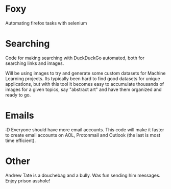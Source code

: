 # Foxy
Automating firefox tasks with selenium

# Searching
Code for making searching with DuckDuckGo automated, both for searching links and images. 

Will be using images to try and generate some custom datasets for Machine Learning projects. Its typically been hard to find good datasets for unique applications, but with this tool it becomes easy to accumulate thousands of images for a given topics, say "abstract art" and have them organized and ready to go. 

# Emails
:D Everyone should have more email accounts. This code will make it faster to create email accounts on AOL, Protonmail and Outlook (the last is most time efficient). 


# Other
Andrew Tate is a douchebag and a bully. Was fun sending him messages. Enjoy prison asshole! 
